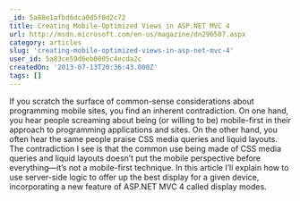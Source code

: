 ```yaml
---
_id: 5a88e1afbd6dca0d5f0d2c72
title: Creating Mobile-Optimized Views in ASP.NET MVC 4
url: http://msdn.microsoft.com/en-us/magazine/dn296507.aspx
category: articles
slug: 'creating-mobile-optimized-views-in-asp-net-mvc-4'
user_id: 5a83ce59d6eb0005c4ecda2c
createdOn: '2013-07-13T20:36:43.000Z'
tags: []
---
```


If you scratch the surface of common-sense considerations about programming mobile sites, you find an inherent contradiction. On one hand, you hear people screaming about being (or willing to be) mobile-first in their approach to programming applications and sites. On the other hand, you often hear the same people praise CSS media queries and liquid layouts. The contradiction I see is that the common use being made of CSS media queries and liquid layouts doesn’t put the mobile perspective before everything—it’s not a mobile-first technique. In this article I’ll explain how to use server-side logic to offer up the best display for a given device, incorporating a new feature of ASP.NET MVC 4 called display modes.
